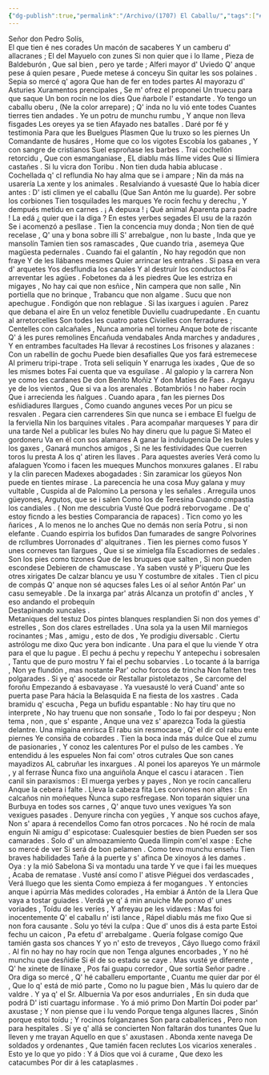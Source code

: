 ```yaml
---
{"dg-publish":true,"permalink":"/Archivo/(1707) El Caballu/","tags":["#Siglo_18","central","Francisco_Bernaldo_de_Quirós","escrito","Lena","a1707","poema"]}
---
```



Señor don Pedro Solís,  
El que tien é nes corades
Un macón de sacaberes
Y un camberu d' allacranes ; 
El del Mayuelo con zunes 
Si non quier que i lo llame ,
Pieza de Baldeburón , 
Que sal bien , pero ye tarde ;
Alferi mayor d' Uviedo 
Q' anque pese á quien pesare , 
Puede metese á conceyu
Sin quitar les sos polaines . 
Sepia so mercé q' agora 
Que han de fer en todes partes 
Al mayorazu d' Asturies
Xuramentos prencipales ,
Se m' ofrez el proponei 
Un truecu para que saque
Un bon rocín ne los díes
Que ñarbole l' estandarte . 
Yo tengo un caballu oberu , 
(Ne la color arrepare) ; 
Q' inda no lu vió ente todes
Cuantes tierres tien andades .
Ye un potru de munchu rumbu ,
Y anque non lleva fisgades 
Les oreyes ya se tien
Afayado nes batalles .
Daré por fé y testimonia 
Para que les Buelgues Plasmen
Que lu truxo so les piernes
Un Comandante de husáres ,
Home que co los vigotes
Escobía los gabanes ,
Y con sangre de cristianos
Suel esproñase les barbes .
Trai cochellón retorcidu ,
Que con esmanganiase ,
EL diablu más llime vides
Que si Ilimiera castañes .
Si lu vicra don Toribu .
Non tien duda habia ablucase .
Cochellada q' cl reflundia 
No hay alma que se i ampare ; 
Nin da más na usarería
La xente y los animales .
Resalviando á vuesasté
Que lo había dicer antes :
D' isti climen ye el caballu 
(Que San Antón me lu guarde).
Per sobre los corbiones
Tien tosquilades les marques
Ye rocín fechu y derechu ,
Y dempués metidu en carnes .
¡ A depuxa ! ¡ Qué animal 
Aparenta para padre !
La edá ¿ quier que i la diga ?
En estes yerbes segades 
El usu de la razón 
Se i acomenzó a pesllase .
Tien la concencia muy donda ;
Non tien de qué recelase ,
Q' una y bona sobre illi
S' arrebalgue , non lu baste ,
Inda que ye mansolín 
Tamien tien sos ramascades ,
Que cuando tria , asemeya 
Que magüesta pedernales . 
Cuando fai el galantín ,
No hay regodón que non fraye 
Y de les llábanes mesmes 
Quier arrincar les entrañes . 
Si pasa en vera d' arquetes 
Yos desflundia los canales
Y al destruír los conductos
Fai arreventar les agües . 
Fobetones da á les piedres
Que les estriza en migayes , 
No hay cai que non esñice , 
Nin campera que non salle ,
Nin portiella que no brinque , 
Trabancu que non algame . 
Sucu que non apechugue .
Fondigón que non reblague . 
Si las ixargues i aguíen . 
Parez que debana el aire 
En un veloz fenetible 
Duviellu cuadrupedante . 
En cuantu al arretorcelles 
Son todes les cuatro pates 
Civielles con ferradures ; 
Centelles con calcañales ,
Nunca amoria nel torneu
Anque bote de riscante
Q' á les pures remolines
Encañuda  vendabales
Anda marches y andadures ,
Y en entrambes facultades 
Ha llevar á recostines
Los frisones y alazanes :
Con un rabellín de gochu
Puede bien desafialles
Que yos fará estremecese
Al primeru tripi-trape .
 Trota seli seliquín
Y enarruga les ixades ,
Que de so les mismes botes
Fai cuenta que va esguilase .
Al galopio y la carrera
Non ye como les cardanes
De don Benito Moñiz
Y don Matíes de Faes .
Argayu ye de los  vientos ,
Que si va a los arenales .
Botambriós ! no haber rocín
Que i arrecienda les ñalgues .
Cuando apara , fan les piernes
Dos esñidiadures llargues ,
Como cuando angunes veces
Por un picu se resvalen .
Pegara cien carrenderes
Sin que nunca se i embace
El fuelgu de la ferviella 
Nin los barquines vitales .
Para acompañar marqueses
Y para dir una tarde
Nel a publicar les bules
No hay dineru que lu pague
Si Mateo el gordoneru
Va en él con sos alamares
A ganar la indulugencia
De les bules y los gaxes ,
Ganará munchos amigos ,
Si ne les festividades
Que cuerren toros lu presta
A los q' atiren les llaves . 
Para aquestes averíes
Verá como lu afalaguen 
Ycomo i facen les mueques 
Munchos monxures galanes .
El rabu y la clin parecen
Madexes abogadades :
Sin zaramicar los güeyos
Non puede en tientes mirase .
La parecencia he una cosa
Muy galana y muy vultable ,
Cuspida al de Palomino 
La persona y les señales .
Arreguila unos güeyones, 
Argutos, que se i salen 
Como los de Teresina 
Cuando cmpastia los candiales .
( Non me descubria Vusté 
Que podrá reborvogame . 
De q' estoy ficndo a les besties 
Comparancia de rapaces) .
Ticn como yo les ñarices , 
A lo menos ne lo anches 
Que no demás non sería 
Potru , si non elefante . 
Cuando espirria los bufidos
Dan fumarades de sangre
Polvorines de rcllumbres 
Uorronades d' alquitranes . 
Tien les piernes como fusos
Y unes corneves tan llargues , 
Que si se ximielga fila 
Escadiornes de sedales .
Son los pies como tizones
Que de les bruques que salten , 
Si non pueden escondese 
Debieren de chamuscase . 
Ya saben vusté y P'iqueru
Que les otres xirigates 
De calzar blancu ye usu
Y costumbre de xitales .
Tien cl picu de compás
Q' anque non sé aqucses fales
Les oí al señor Antón
Par' un casu semeyable . 
De la inxarga par' atrás
Alcanza un protofin d' ancles ,
Y eso andando el probequín               
Destapinando xuncales .               
  Metaniques del testuz 
Dos pintes blanques resplandien
Si non dos yemes d' estrelles ,
Son dos clares estrellades . 
Una sola ya la usen 
Mil marniegos rocinantes ;
Mas , amigu , esto de dos , 
Ye prodigiu diversablc . 
Ciertu astrólogu me dixo
Quc yera bon indicante . 
Una para el que lu viende 
Y otra para el que lu pague .
El pechu á pechu y repechu
Y antepechu i sobresalen ,
Tantu que de puro mostru
Y fai el pechu sobarvies .
Lo tocante á la barriga ,
Non ye flundón , mas nostante 
Par' ocho forcos de trincha
Non falten tres polgarades .
Si ye q' asocede oir
Restallar pistoletazos ,
Se carcome del foroñu
Empezando á esbavayase .
Ya vuesausté lo verá
Cuand' ante so puerta pase
Para hácia la Belasquida
E na fiesta de los xastres . 
 Cada bramidu q' escucha ,
Pega un bufidu espantable :
No hay tíru que no interprete ,
No hay truenu que non sonsañe ,
Todo lo fai por despeyu ;
Non tema , non , que s' espante ,
Anque una vez s' aparezca
Toda la güestia delantre.
Una migaína enrisca
El rabu sin resmocase ,
Q' el dir col rabu ente piernes
Ye consiña de cobardes .
Tien la boca inda más dulce
Que el zumu de pasionaries ,
Y conoz les calentures
Por el pulso de les cambes .
Ye entendidu á les espueles
Non fai com' otros cutrales
Que son canes mayadizos
AL cabruñar les inxargues .
Al ponei los apareyos
Ye un mármole , y al ferrase 
Ñunca fixo una anguiñola
Anque el cascu i ataracen . 
Tien canil sin paraxismos :
El muerga yerbes y payes ,
Non ye rocín cancalleru
Anque la cebera i falte . 
Lleva la cabeza fita
Les corviones non altes :
En calcaños nin moñeques
Ñunca supo resfregase. 
Non toparán siquier una 
Burbuya en todes sos carnes , 
Q' anque tuvo unes vexigues 
Ya son vexigues pasades . 
Denyure rincha con yegües ,
Y anque sos cuchos afaye, 
Non s' apara á recendellos
Como fan otros porcaces . 
No hé rocín de mala enguin
Ni amigu d' espicotase:
Cualesquier besties de bien 
Pueden ser sos camarades . 
Solo d' un almoazamiento 
Queda llimpín com'el xaspe :
Eche so mercé de ver
Si será de bon pelamen .
 Como tevo munchu enseñu 
Tien braves habilidades
Tañe á la puerte y s'  afinca
De xinoyos á les dames . 
Oya : y la mió Sabelona 
Si va montadu una tarde
Y ve que i fai les mueques , 
Acaba de rematase . 
Vusté ansí como l' atisve
Piéguei dos verdascades ,
Verá lluego que les sienta
Como empieza á fer mogangues .
Y entoncies anque i apúrria
Más medides colorades ,
Ha embiar á Antón de la Llera
Que vaya a tostar guiades .
Verdá ye q' á min anuiche
Me ponxo d' unes voriades ,
Toídu de les veríes , 
Y afreyau pe les vidaves :
Mas foi inocentemente
Q' el caballu n' isti lance ,
Rápel diablu más me fixo
Que si non fora causante .
Solu yo tévi la culpa :
Que d' unos dis á esta parte
Estoi fechu un caicon ,
Pa efetu d' arrebalgame . 
Quería folgase comígo
Que tamién gasta sos chances
Y yo n' esto de treveyos ,
Cáyo lluego como fráxil .
Al fin no hay no hay rocín que non
Tenga algunes encorbades ,
Y no hé munchu que desñidie
Si él de so estadu se caye .
Mas vusté ye diferente ,
Q' he xinete de llinaxe ,
Pos fai guapu corredor ,
Que sortía Señor padre .
 Ora diga so mercé ,
Q' hé caballeru emportante ,
Cuantu me quier dar por él ,
Que lo q' está de mió parte ,
Como no lu pague bien ,
Más lu quiero dar de valdre .
Y ya q' el Sr. AIbuernia
Va por esos andurriales ,
En sin duda que podrá
D' isti cuartagu informase .
Yo á mió primo Don Martín 
Doi poder par' axustase ;
Y non piense que i lu vendo
Porque tenga algunes llacres , 
Sinón porque estoi toídu ; 
Y rocinos folganzanes
Son para caballerices ,
Pero non para hespitales .
Si ye q' allá se concierten
Non faltarán dos tunantes
Que lu lleven y me trayan 
Aquello en que s' axustasen . 
Abonda xente navega 
De soldados y ordenantes , 
Que tamién facen reclutes
Los vicarios xenerales .
Esto ye lo que yo pido :
Y á Dios que voi á curame ,
Que dexo les catacumbes
Por dir á les cataplasmes .